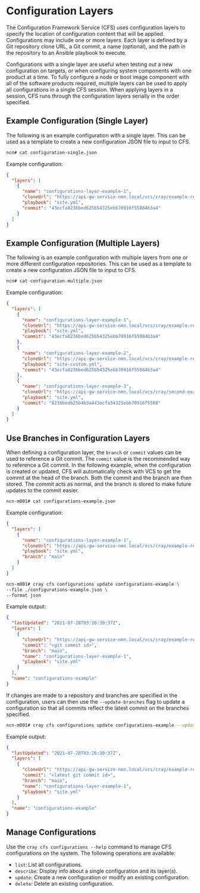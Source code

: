 # Configuration Layers

The Configuration Framework Service \(CFS\) uses configuration layers to specify the location of configuration content that will be applied. Configurations may include one or more layers. Each layer is defined by a Git repository clone URL, a Git commit, a name \(optional\), and the path in the repository to an Ansible playbook to execute.

Configurations with a single layer are useful when testing out a new configuration on targets, or when configuring system components with one product at a time. To fully configure a node or boot image component with all of the software products required, multiple layers can be used to apply all configurations in a single CFS session. When applying layers in a session, CFS runs through the configuration layers serially in the order specified.

<a name="configuration_layer_example_configuration_single"></a>
## Example Configuration (Single Layer)

The following is an example configuration with a single layer. This can be used
as a template to create a new configuration JSON file to input to CFS.

```bash
ncn# cat configuration-single.json
```

Example configuration:

```json
{
  "layers": [
    {
      "name": "configurations-layer-example-1",
      "cloneUrl": "https://api-gw-service-nmn.local/vcs/cray/example-repo.git",
      "playbook": "site.yml",
      "commit": "43ecfa8236bed625b54325ebb70916f55884b3a4"
    }
  ]
}
```

<a name="configuration_layer_example_configuration_multiple"></a>
## Example Configuration (Multiple Layers)

The following is an example configuration with multiple layers from one or more
different configuration repositories. This can be used as a template to create a
new configuration JSON file to input to CFS.

```bash
ncn# cat configuration-multiple.json
```

Example configuration:

```json
{
  "layers": [
    {
      "name": "configurations-layer-example-1",
      "cloneUrl": "https://api-gw-service-nmn.local/vcs/cray/example-repo.git",
      "playbook": "site.yml",
      "commit": "43ecfa8236bed625b54325ebb70916f55884b3a4"
    },
    {
      "name": "configurations-layer-example-2",
      "cloneUrl": "https://api-gw-service-nmn.local/vcs/cray/example-repo.git",
      "playbook": "site-custom.yml",
      "commit": "43ecfa8236bed625b54325ebb70916f55884b3a4"
    },
    {
      "name": "configurations-layer-example-3",
      "cloneUrl": "https://api-gw-service-nmn.local/vcs/cray/second-example-repo.git",
      "playbook": "site.yml",
      "commit": "8236bed625b4b3a443ecfa54325ebb70916f5588"
    }
  ]
}
```

## Use Branches in Configuration Layers

When defining a configuration layer, the `branch` or `commit` values can be used to reference a Git commit. The `commit` value is the recommended way to reference a Git commit. In the following example, when the configuration is created or updated, CFS will automatically check with VCS to get the commit at the head of the branch. Both the commit and the branch are then stored. The commit acts as normal, and the branch is stored to make future updates to the commit easier.

```bash
ncn-m001# cat configurations-example.json
```

Example configuration:

```json
{
  "layers": [
    {
      "name": "configurations-layer-example-1",
      "cloneUrl": "https://api-gw-service-nmn.local/vcs/cray/example-repo.git",
      "playbook": "site.yml",
      "branch": "main"
    }
  ]
}
```

```bash
ncn-m001# cray cfs configurations update configurations-example \
--file ./configurations-example.json \
--format json
```

Example output:

```json
{
  "lastUpdated": "2021-07-28T03:26:30:37Z",
  "layers": [
    {
      "cloneUrl": "https://api-gw-service-nmn.local/vcs/cray/example-repo.git",
      "commit": "<git commit id>",
      "branch": "main",
      "name": "configurations-layer-example-1",
      "playbook": "site.yml"
    }
  ],
  "name": "configurations-example"
}
```

If changes are made to a repository and branches are specified in the configuration, users can then use the `--update-branches` flag to update a configuration so that all commits reflect the latest commit on the branches specified.

```bash
ncn-m001# cray cfs configurations update configurations-example --update-branches
```

Example output:

```json
{
  "lastUpdated": "2021-07-28T03:26:30:37Z",
  "layers": [
    {
      "cloneUrl": "https://api-gw-service-nmn.local/vcs/cray/example-repo.git",
      "commit": "<latest git commit id>",
      "branch": "main",
      "name": "configurations-layer-example-1",
      "playbook": "site.yml"
    }
  ],
  "name": "configurations-example"
}
```

## Manage Configurations

Use the `cray cfs configurations --help` command to manage CFS configurations on the system. The following operations are available:

* `list`: List all configurations.
* `describe`: Display info about a single configuration and its layer\(s\).
* `update`: Create a new configuration or modify an existing configuration.
* `delete`: Delete an existing configuration.

